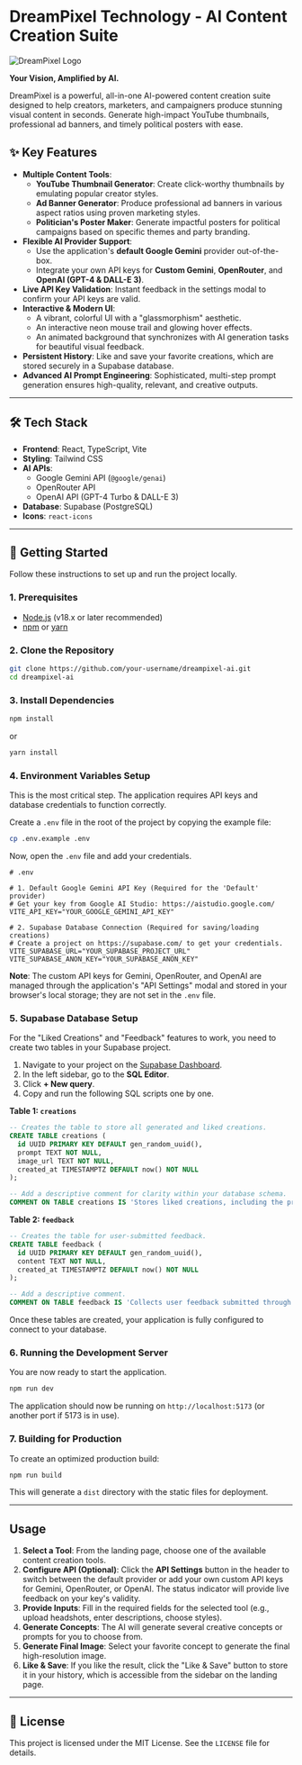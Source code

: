 
# DreamPixel Technology - AI Content Creation Suite

![DreamPixel Logo](https://ai.dreampixeltechnology.in/logo.svg)

**Your Vision, Amplified by AI.**

DreamPixel is a powerful, all-in-one AI-powered content creation suite designed to help creators, marketers, and campaigners produce stunning visual content in seconds. Generate high-impact YouTube thumbnails, professional ad banners, and timely political posters with ease.

## ✨ Key Features

-   **Multiple Content Tools**:
    -   **YouTube Thumbnail Generator**: Create click-worthy thumbnails by emulating popular creator styles.
    -   **Ad Banner Generator**: Produce professional ad banners in various aspect ratios using proven marketing styles.
    -   **Politician's Poster Maker**: Generate impactful posters for political campaigns based on specific themes and party branding.
-   **Flexible AI Provider Support**:
    -   Use the application's **default Google Gemini** provider out-of-the-box.
    -   Integrate your own API keys for **Custom Gemini**, **OpenRouter**, and **OpenAI (GPT-4 & DALL-E 3)**.
-   **Live API Key Validation**: Instant feedback in the settings modal to confirm your API keys are valid.
-   **Interactive & Modern UI**:
    -   A vibrant, colorful UI with a "glassmorphism" aesthetic.
    -   An interactive neon mouse trail and glowing hover effects.
    -   An animated background that synchronizes with AI generation tasks for beautiful visual feedback.
-   **Persistent History**: Like and save your favorite creations, which are stored securely in a Supabase database.
-   **Advanced AI Prompt Engineering**: Sophisticated, multi-step prompt generation ensures high-quality, relevant, and creative outputs.

---

## 🛠️ Tech Stack

-   **Frontend**: React, TypeScript, Vite
-   **Styling**: Tailwind CSS
-   **AI APIs**:
    -   Google Gemini API (`@google/genai`)
    -   OpenRouter API
    -   OpenAI API (GPT-4 Turbo & DALL-E 3)
-   **Database**: Supabase (PostgreSQL)
-   **Icons**: `react-icons`

---

## 🚀 Getting Started

Follow these instructions to set up and run the project locally.

### 1. Prerequisites

-   [Node.js](https://nodejs.org/) (v18.x or later recommended)
-   [npm](https://www.npmjs.com/) or [yarn](https://yarnpkg.com/)

### 2. Clone the Repository

```bash
git clone https://github.com/your-username/dreampixel-ai.git
cd dreampixel-ai
```

### 3. Install Dependencies

```bash
npm install
```
or
```bash
yarn install
```

### 4. Environment Variables Setup

This is the most critical step. The application requires API keys and database credentials to function correctly.

Create a `.env` file in the root of the project by copying the example file:
```bash
cp .env.example .env
```

Now, open the `.env` file and add your credentials.

```env
# .env

# 1. Default Google Gemini API Key (Required for the 'Default' provider)
# Get your key from Google AI Studio: https://aistudio.google.com/
VITE_API_KEY="YOUR_GOOGLE_GEMINI_API_KEY"

# 2. Supabase Database Connection (Required for saving/loading creations)
# Create a project on https://supabase.com/ to get your credentials.
VITE_SUPABASE_URL="YOUR_SUPABASE_PROJECT_URL"
VITE_SUPABASE_ANON_KEY="YOUR_SUPABASE_ANON_KEY"
```

**Note**: The custom API keys for Gemini, OpenRouter, and OpenAI are managed through the application's "API Settings" modal and stored in your browser's local storage; they are not set in the `.env` file.

### 5. Supabase Database Setup

For the "Liked Creations" and "Feedback" features to work, you need to create two tables in your Supabase project.

1.  Navigate to your project on the [Supabase Dashboard](https://supabase.com/dashboard).
2.  In the left sidebar, go to the **SQL Editor**.
3.  Click **+ New query**.
4.  Copy and run the following SQL scripts one by one.

**Table 1: `creations`**
```sql
-- Creates the table to store all generated and liked creations.
CREATE TABLE creations (
  id UUID PRIMARY KEY DEFAULT gen_random_uuid(),
  prompt TEXT NOT NULL,
  image_url TEXT NOT NULL,
  created_at TIMESTAMPTZ DEFAULT now() NOT NULL
);

-- Add a descriptive comment for clarity within your database schema.
COMMENT ON TABLE creations IS 'Stores liked creations, including the prompt and the resulting image URL.';
```

**Table 2: `feedback`**
```sql
-- Creates the table for user-submitted feedback.
CREATE TABLE feedback (
  id UUID PRIMARY KEY DEFAULT gen_random_uuid(),
  content TEXT NOT NULL,
  created_at TIMESTAMPTZ DEFAULT now() NOT NULL
);

-- Add a descriptive comment.
COMMENT ON TABLE feedback IS 'Collects user feedback submitted through the application''s feedback modal.';
```

Once these tables are created, your application is fully configured to connect to your database.

### 6. Running the Development Server

You are now ready to start the application.

```bash
npm run dev
```

The application should now be running on `http://localhost:5173` (or another port if 5173 is in use).

### 7. Building for Production

To create an optimized production build:

```bash
npm run build
```

This will generate a `dist` directory with the static files for deployment.

---

## Usage

1.  **Select a Tool**: From the landing page, choose one of the available content creation tools.
2.  **Configure API (Optional)**: Click the **API Settings** button in the header to switch between the default provider or add your own custom API keys for Gemini, OpenRouter, or OpenAI. The status indicator will provide live feedback on your key's validity.
3.  **Provide Inputs**: Fill in the required fields for the selected tool (e.g., upload headshots, enter descriptions, choose styles).
4.  **Generate Concepts**: The AI will generate several creative concepts or prompts for you to choose from.
5.  **Generate Final Image**: Select your favorite concept to generate the final high-resolution image.
6.  **Like & Save**: If you like the result, click the "Like & Save" button to store it in your history, which is accessible from the sidebar on the landing page.

---
## 📄 License

This project is licensed under the MIT License. See the `LICENSE` file for details.
